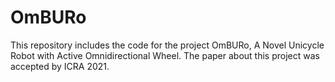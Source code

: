 # OmBURo
This repository includes the code for the project OmBURo, A Novel Unicycle Robot with Active Omnidirectional Wheel. The paper about this project was accepted by ICRA 2021.
